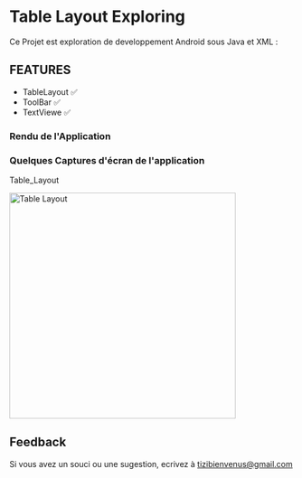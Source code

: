 
# Table Layout Exploring


Ce Projet est exploration de developpement Android sous Java et XML :



## FEATURES

- TableLayout ✅
- ToolBar ✅
- TextViewe ✅

### Rendu de l'Application


### Quelques Captures d'écran de l'application
Table_Layout

<img width="400" alt="Table Layout" src="https://github.com/BESTY-TEAM/besy/blob/dev_tizi/besty_flow_track.jpg"/>


## Feedback

Si vous avez un souci ou une sugestion, ecrivez à tizibienvenus@gmail.com
